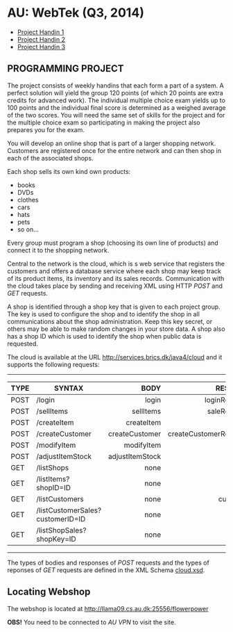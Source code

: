 # AU: WebTek (Q3, 2014) #
- [Project Handin 1](https://github.com/andreasmalling/flowerpower/blob/master/Project%20Handin%201.md)
- [Project Handin 2](https://github.com/andreasmalling/flowerpower/blob/master/Project%20Handin%202.md)
- [Project Handin 3](https://github.com/andreasmalling/flowerpower/blob/master/Project%20Handin%203.md)

## PROGRAMMING PROJECT ##
The project consists of weekly handins that each form a part of a system. A perfect solution will yield the group 120 points (of which 20 points are extra credits for advanced work). The individual multiple choice exam yields up to 100 points and the individual final score is determined as a weighed average of the two scores. You will need the same set of skills for the project and for the multiple choice exam so participating in making the project also prepares you for the exam.

You will develop an online shop that is part of a larger shopping network. Customers are registered once for the entire network and can then shop in each of the associated shops.

Each shop sells its own kind own products:

- books 
- DVDs 
- clothes
- cars
- hats
- pets
- so on...

Every group must program a shop (choosing its own line of products) and connect it to the shopping network.

Central to the network is the cloud, which is s web service that registers the customers and offers a database service where each shop may keep track of its product items, its inventory and its sales records. Communication with the cloud takes place by sending and receiving XML using HTTP *POST* and *GET* requests.

A shop is identified through a shop key that is given to each project group. The key is used to configure the shop and to identify the shop in all communications about the shop administration. Keep this key secret, or others may be able to make random changes in your store data. A shop also has a shop ID which is used to identify the shop when public data is requested.

The cloud is available at the URL http://services.brics.dk/java4/cloud and it supports the following requests:

---

| TYPE  | SYNTAX	            | BODY          | RESPONSE  |
|  ---  |       --------        |   --------:   |   ----:   |
|POST	| /login	            | login	        | loginResponse |
|POST	| /sellItems	        | sellItems	    | saleResponse |
|POST	| /createItem	        | createItem    | itemID |
|POST	| /createCustomer	    | createCustomer	| createCustomerResponse |
|POST	| /modifyItem           | modifyItem	    | none |
|POST	| /adjustItemStock	    | adjustItemStock	| none |
|GET	| /listShops	        | none              | shops |
|GET	| /listItems?shopID=ID  | none	            | items |
|GET	| /listCustomers	    | none	            | customers |
|GET	| /listCustomerSales?customerID=ID	| none	| sales |
|GET	| /listShopSales?shopKey=ID	        | none	| sales |

---
The types of bodies and responses of *POST* requests and the types of reponses of *GET* requests are defined in the XML Schema [cloud.xsd](https://github.com/andreasmalling/flowerpower/blob/master/WebContent/XML/cloud.xsd).

## Locating Webshop ##
The webshop is located at http://llama09.cs.au.dk:25556/flowerpower

**OBS!** You need to be connected to *AU VPN* to visit the site.